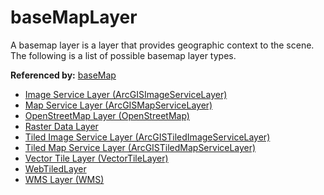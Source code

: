 # baseMapLayer

A basemap layer is a layer that provides geographic context to the scene. The following is a list of possible basemap layer types.

**Referenced by:** [baseMap](baseMap.md)


* [Image Service Layer (ArcGISImageServiceLayer)](imageServiceLayer.md)
* [Map Service Layer (ArcGISMapServiceLayer)](mapServiceLayer.md)
* [OpenStreetMap Layer (OpenStreetMap)](openStreetMapLayer.md)
* [Raster Data Layer](rasterDataLayer.md)
* [Tiled Image Service Layer (ArcGISTiledImageServiceLayer)](tiledImageServiceLayer.md)
* [Tiled Map Service Layer (ArcGISTiledMapServiceLayer)](tiledMapServiceLayer.md)
* [Vector Tile Layer (VectorTileLayer)](vectorTileLayer.md)
* [WebTiledLayer](webTiledLayer.md)
* [WMS Layer (WMS)](wmsLayer.md)
